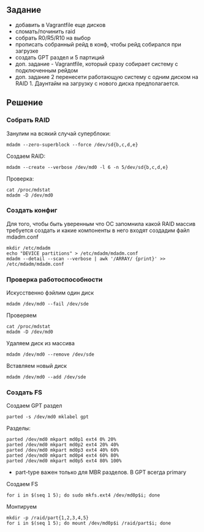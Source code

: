 ## Задание
- добавить в Vagrantfile еще дисков
- сломать/починить raid
- собрать R0/R5/R10 на выбор
- прописать собранный рейд в конф, чтобы рейд собирался при загрузке
- создать GPT раздел и 5 партиций
- доп. задание - Vagrantfile, который сразу собирает систему с подключенным рейдом
- доп. задание 2 перенесети работающую систему с одним диском на RAID 1. Даунтайм на загрузку с нового диска предполагается.

## Решение
### Собрать RAID
Занулим на всякий случай суперблоки:

`mdadm --zero-superblock --force /dev/sd{b,c,d,e}`

Создаем RAID:

`mdadm --create --verbose /dev/md0 -l 6 -n 5/dev/sd{b,c,d,e}`

Проверка:

```
cat /proc/mdstat
mdadm -D /dev/md0
```

### Создать конфиг
Для того, чтобы быть уверенным что ОС запомнила какой RAID массив требуется создать и какие компоненты в него входят создадим файл mdadm.conf

```
mkdir /etc/mdadm
echo "DEVICE partitions" > /etc/mdadm/mdadm.conf
mdadm --detail --scan --verbose | awk '/ARRAY/ {print}' >> /etc/mdadm/mdadm.conf
```

### Проверка работоспособности
Искусственно фэйлим один диск

`mdadm /dev/md0 --fail /dev/sde`

Проверяем

```
cat /proc/mdstat
mdadm -D /dev/md0
```

Удаляем диск из массива

`mdadm /dev/md0 --remove /dev/sde`

Вставляем новый диск

`mdadm /dev/md0 --add /dev/sde`

### Создать FS
Создаем GPT раздел

`parted -s /dev/md0 mklabel gpt`

Разделы:
```
parted /dev/md0 mkpart md0p1 ext4 0% 20%
parted /dev/md0 mkpart md0p2 ext4 20% 40%
parted /dev/md0 mkpart md0p3 ext4 40% 60%
parted /dev/md0 mkpart md0p4 ext4 60% 80%
parted /dev/md0 mkpart md0p5 ext4 80% 100%
```
- part-type важен только для MBR разделов. В GPT всегда primary

Создаем FS

`for i in $(seq 1 5); do sudo mkfs.ext4 /dev/md0p$i; done`

Монтируем
```
mkdir -p /raid/part{1,2,3,4,5}
for i in $(seq 1 5); do mount /dev/md0p$i /raid/part$i; done
```
